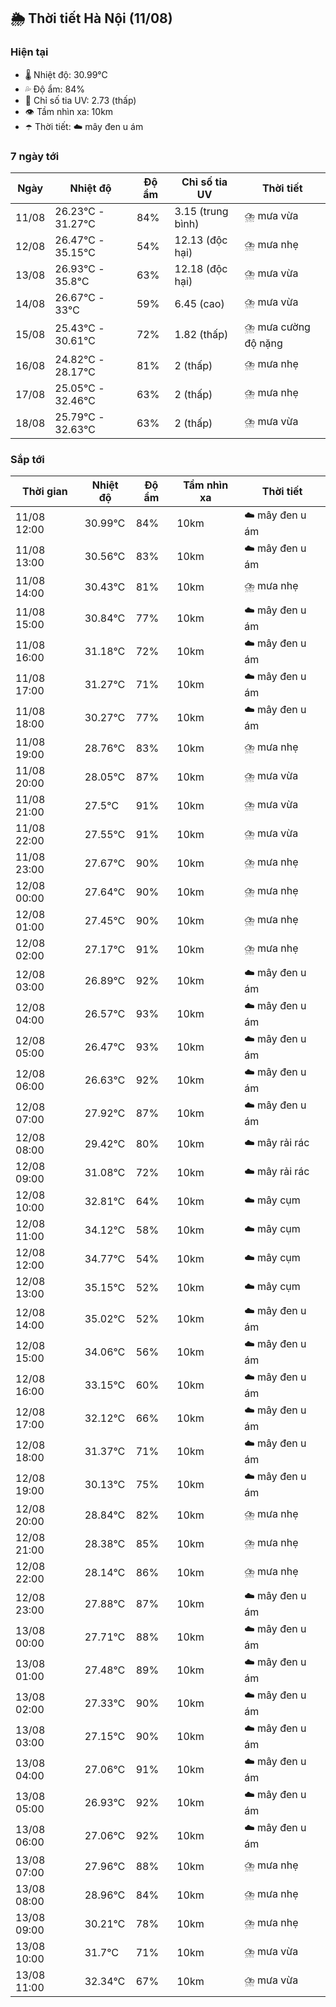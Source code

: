 ## 🌦️ Thời tiết Hà Nội (11/08)

### Hiện tại

- 🌡️ Nhiệt độ: 30.99℃
- 💦 Độ ẩm: 84%
- 🌟 Chỉ số tia UV: 2.73 (thấp)
- 👁️ Tầm nhìn xa: 10km
- ☂️ Thời tiết: ☁️ mây đen u ám

### 7 ngày tới

| Ngày | Nhiệt độ | Độ ẩm | Chỉ số tia UV | Thời tiết |
| --- | --- | --- | --- | --- |
| 11/08 | 26.23℃ - 31.27℃ | 84% | 3.15 (trung bình) | ⛈️ mưa vừa |
| 12/08 | 26.47℃ - 35.15℃ | 54% | 12.13 (độc hại) | ⛈️ mưa nhẹ |
| 13/08 | 26.93℃ - 35.8℃ | 63% | 12.18 (độc hại) | ⛈️ mưa vừa |
| 14/08 | 26.67℃ - 33℃ | 59% | 6.45 (cao) | ⛈️ mưa vừa |
| 15/08 | 25.43℃ - 30.61℃ | 72% | 1.82 (thấp) | ⛈️ mưa cường độ nặng |
| 16/08 | 24.82℃ - 28.17℃ | 81% | 2 (thấp) | ⛈️ mưa nhẹ |
| 17/08 | 25.05℃ - 32.46℃ | 63% | 2 (thấp) | ⛈️ mưa nhẹ |
| 18/08 | 25.79℃ - 32.63℃ | 63% | 2 (thấp) | ⛈️ mưa vừa |

### Sắp tới

| Thời gian | Nhiệt độ | Độ ẩm | Tầm nhìn xa | Thời tiết |
| --- | --- | --- | --- | --- |
| 11/08 12:00 | 30.99℃ | 84% | 10km | ☁️ mây đen u ám |
| 11/08 13:00 | 30.56℃ | 83% | 10km | ☁️ mây đen u ám |
| 11/08 14:00 | 30.43℃ | 81% | 10km | ⛈️ mưa nhẹ |
| 11/08 15:00 | 30.84℃ | 77% | 10km | ☁️ mây đen u ám |
| 11/08 16:00 | 31.18℃ | 72% | 10km | ☁️ mây đen u ám |
| 11/08 17:00 | 31.27℃ | 71% | 10km | ☁️ mây đen u ám |
| 11/08 18:00 | 30.27℃ | 77% | 10km | ☁️ mây đen u ám |
| 11/08 19:00 | 28.76℃ | 83% | 10km | ⛈️ mưa nhẹ |
| 11/08 20:00 | 28.05℃ | 87% | 10km | ⛈️ mưa vừa |
| 11/08 21:00 | 27.5℃ | 91% | 10km | ⛈️ mưa vừa |
| 11/08 22:00 | 27.55℃ | 91% | 10km | ⛈️ mưa vừa |
| 11/08 23:00 | 27.67℃ | 90% | 10km | ⛈️ mưa nhẹ |
| 12/08 00:00 | 27.64℃ | 90% | 10km | ⛈️ mưa nhẹ |
| 12/08 01:00 | 27.45℃ | 90% | 10km | ⛈️ mưa nhẹ |
| 12/08 02:00 | 27.17℃ | 91% | 10km | ⛈️ mưa nhẹ |
| 12/08 03:00 | 26.89℃ | 92% | 10km | ☁️ mây đen u ám |
| 12/08 04:00 | 26.57℃ | 93% | 10km | ☁️ mây đen u ám |
| 12/08 05:00 | 26.47℃ | 93% | 10km | ☁️ mây đen u ám |
| 12/08 06:00 | 26.63℃ | 92% | 10km | ☁️ mây đen u ám |
| 12/08 07:00 | 27.92℃ | 87% | 10km | ☁️ mây đen u ám |
| 12/08 08:00 | 29.42℃ | 80% | 10km | ☁️ mây rải rác |
| 12/08 09:00 | 31.08℃ | 72% | 10km | ☁️ mây rải rác |
| 12/08 10:00 | 32.81℃ | 64% | 10km | ☁️ mây cụm |
| 12/08 11:00 | 34.12℃ | 58% | 10km | ☁️ mây cụm |
| 12/08 12:00 | 34.77℃ | 54% | 10km | ☁️ mây cụm |
| 12/08 13:00 | 35.15℃ | 52% | 10km | ☁️ mây cụm |
| 12/08 14:00 | 35.02℃ | 52% | 10km | ☁️ mây đen u ám |
| 12/08 15:00 | 34.06℃ | 56% | 10km | ☁️ mây đen u ám |
| 12/08 16:00 | 33.15℃ | 60% | 10km | ☁️ mây đen u ám |
| 12/08 17:00 | 32.12℃ | 66% | 10km | ☁️ mây đen u ám |
| 12/08 18:00 | 31.37℃ | 71% | 10km | ☁️ mây đen u ám |
| 12/08 19:00 | 30.13℃ | 75% | 10km | ☁️ mây đen u ám |
| 12/08 20:00 | 28.84℃ | 82% | 10km | ⛈️ mưa nhẹ |
| 12/08 21:00 | 28.38℃ | 85% | 10km | ⛈️ mưa nhẹ |
| 12/08 22:00 | 28.14℃ | 86% | 10km | ⛈️ mưa nhẹ |
| 12/08 23:00 | 27.88℃ | 87% | 10km | ☁️ mây đen u ám |
| 13/08 00:00 | 27.71℃ | 88% | 10km | ☁️ mây đen u ám |
| 13/08 01:00 | 27.48℃ | 89% | 10km | ☁️ mây đen u ám |
| 13/08 02:00 | 27.33℃ | 90% | 10km | ☁️ mây đen u ám |
| 13/08 03:00 | 27.15℃ | 90% | 10km | ☁️ mây đen u ám |
| 13/08 04:00 | 27.06℃ | 91% | 10km | ☁️ mây đen u ám |
| 13/08 05:00 | 26.93℃ | 92% | 10km | ☁️ mây đen u ám |
| 13/08 06:00 | 27.06℃ | 92% | 10km | ☁️ mây đen u ám |
| 13/08 07:00 | 27.96℃ | 88% | 10km | ⛈️ mưa nhẹ |
| 13/08 08:00 | 28.96℃ | 84% | 10km | ⛈️ mưa nhẹ |
| 13/08 09:00 | 30.21℃ | 78% | 10km | ⛈️ mưa nhẹ |
| 13/08 10:00 | 31.7℃ | 71% | 10km | ⛈️ mưa vừa |
| 13/08 11:00 | 32.34℃ | 67% | 10km | ⛈️ mưa vừa |
